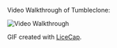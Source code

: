Video Walkthrough of Tumbleclone:

![Video Walkthrough](http://i1313.photobucket.com/albums/t547/Darwin_Mendyke/tumbleclone_recording_zpswltkaw4a.gif)

GIF created with [LiceCap](http://www.cockos.com/licecap/).
